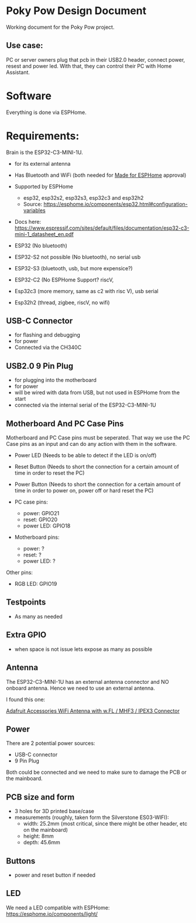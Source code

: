 # Poky Pow Design Document

Working document for the Poky Pow project.

## Use case:

PC or server owners plug that pcb in their USB2.0 header, connect power, resest and power led.
With that, they can control their PC with Home Assistant.

# Software

Everything is done via ESPHome.


# Requirements:

Brain is the ESP32-C3-MINI-1U.
- for its external antenna
- Has Bluetooth and WiFi (both needed for [Made for ESPHome](https://esphome.io/guides/made_for_esphome.html) approval)
- Supported by ESPHome
  - esp32, esp32s2, esp32s3, esp32c3 and esp32h2
  - Source: https://esphome.io/components/esp32.html#configuration-variables
- Docs here: https://www.espressif.com/sites/default/files/documentation/esp32-c3-mini-1_datasheet_en.pdf


- ESP32 (No bluetooth)
- ESP32-S2 not possible (No bluetooth), no serial usb
- ESP32-S3 (bluetooth, usb, but more expensice?)
- ESP32-C2 (No ESPHome Support? riscV,
- Esp32c3 (more memory, same as c2 with risc V), usb serial
- Esp32h2 (thread, zigbee, riscV, no wifi)


## USB-C Connector

- for flashing and debugging
- for power
- Connected via the CH340C

## USB2.0 9 Pin Plug

- for plugging into the motherboard
- for power
- will be wired with data from USB, but not used in ESPHome from the start
- connected via the internal serial of the ESP32-C3-MINI-1U

## Motherboard And PC Case Pins

Motherboard and PC Case pins must be seperated.
That way we use the PC Case pins as an input and can do any action with them in the software.


- Power LED (Needs to be able to detect if the LED is on/off)
- Reset Button (Needs to short the connection for a certain amount of time in order to reset the PC)
- Power Button (Needs to short the connection for a certain amount of time in order to power on, power off or hard reset the PC)

- PC case pins:
  - power: GPIO21
  - reset: GPIO20
  - power LED: GPIO18
- Motherboard pins:
  - power: ?
  - reset: ?
  - power LED: ?

Other pins:

- RGB LED: GPIO19


## Testpoints

- As many as needed

## Extra GPIO

- when space is not issue lets expose as many as possible


## Antenna

The ESP32-C3-MINI-1U has an external antenna connector and NO onboard antenna.
Hence we need to use an external antenna.

I found this one:

[Adafruit Accessories WiFi Antenna with w.FL / MHF3 / IPEX3 Connector](https://eu.mouser.com/ProductDetail/Adafruit/5445?qs=vvQtp7zwQdMvbE1TBlHDrA%3D%3D)


## Power

There are 2 potential power sources:
- USB-C connector
- 9 Pin Plug

Both could be connected and we need to make sure to damage the PCB or the mainboard.

## PCB size and form

- 3 holes for 3D printed base/case
- measurements (roughly, taken form the Silverstone ES03-WIFI):
   - width: 25.2mm (most critical, since there might be other header, etc on the mainboard)
   - height: 8mm 
   - depth: 45.6mm

## Buttons

- power and reset button if needed

## LED

We need a LED compatible with ESPHome:
https://esphome.io/components/light/
